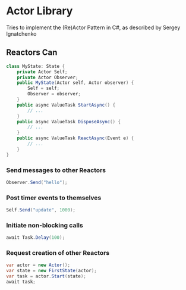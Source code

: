 # Actor Library

Tries to implement the (Re)Actor Pattern in C#, as described by Sergey Ignatchenko

## Reactors Can

```cs
class MyState: State {
    private Actor Self;
    private Actor Observer;
    public MyState(Actor self, Actor observer) {
        Self = self;
        Observer = observer;
    }
    public async ValueTask StartAsync() {
        // ...
    }
    public async ValueTask DisposeAsync() {
        // ...
    }
    public async ValueTask ReactAsync(Event e) {
        // ...
    }
}
```

### Send messages to other Reactors

```cs
Observer.Send("hello");
```

### Post timer events to themselves

```cs
Self.Send("update", 1000);
```

### Initiate non-blocking calls

```cs
await Task.Delay(100);
```

### Request creation of other Reactors

```cs
var actor = new Actor();
var state = new FirstState(actor);
var task = actor.Start(state);
await task;
```
